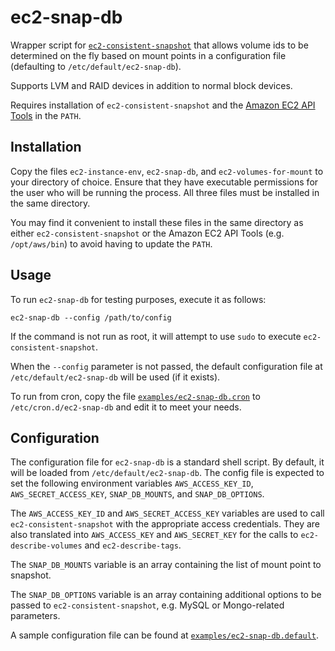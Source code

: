 # ec2-snap-db

Wrapper script for [`ec2-consistent-snapshot`](https://github.com/alestic/ec2-consistent-snapshot)
that allows volume ids to be determined on the fly based on mount points in a
configuration file (defaulting to `/etc/default/ec2-snap-db`).

Supports LVM and RAID devices in addition to normal block devices.

Requires installation of `ec2-consistent-snapshot` and the
[Amazon EC2 API Tools](https://aws.amazon.com/developertools/351) in the
`PATH`.

## Installation
Copy the files `ec2-instance-env`, `ec2-snap-db`, and `ec2-volumes-for-mount`
to your directory of choice. Ensure that they have executable permissions for
the user who will be running the process. All three files must be installed in
the same directory.

You may find it convenient to install these files in the same directory as
either `ec2-consistent-snapshot` or the Amazon EC2 API Tools (e.g.
`/opt/aws/bin`) to avoid having to update the `PATH`.

## Usage

To run `ec2-snap-db` for testing purposes, execute it as follows:

```
ec2-snap-db --config /path/to/config
```

If the command is not run as root, it will attempt to use `sudo` to execute
`ec2-consistent-snapshot`.

When the `--config` parameter is not passed, the default configuration file at
`/etc/default/ec2-snap-db` will be used (if it exists).

To run from cron, copy the file [`examples/ec2-snap-db.cron`](examples/ec2-snap-db.cron) to
`/etc/cron.d/ec2-snap-db` and edit it to meet your needs.

## Configuration

The configuration file for `ec2-snap-db` is a standard shell script. By
default, it will be loaded from `/etc/default/ec2-snap-db`. The config file is
expected to set the following environment variables `AWS_ACCESS_KEY_ID`,
`AWS_SECRET_ACCESS_KEY`, `SNAP_DB_MOUNTS`, and `SNAP_DB_OPTIONS`.

The `AWS_ACCESS_KEY_ID` and `AWS_SECRET_ACCESS_KEY` variables are used to call
`ec2-consistent-snapshot` with the appropriate access credentials. They are
also translated into `AWS_ACCESS_KEY` and `AWS_SECRET_KEY` for the calls to
`ec2-describe-volumes` and `ec2-describe-tags`.

The `SNAP_DB_MOUNTS` variable is an array containing the list of mount point to
snapshot.

The `SNAP_DB_OPTIONS` variable is an array containing additional options to be
passed to `ec2-consistent-snapshot`, e.g. MySQL or Mongo-related parameters.

A sample configuration file can be found at [`examples/ec2-snap-db.default`](examples/ec2-snap-db.default).

